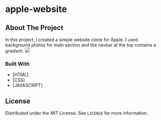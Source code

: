 # apple-website

<!-- ABOUT THE PROJECT -->

## About The Project

<p>In this project, I created a simple website clone for Apple. I used background photos for main section and the navbar at the top contains a gradient.

<img src="/images/apple-ahyoung.gif">

### Built With

- [HTML]
- [CSS]
- [JAVASCRIPT]

<!-- LICENSE -->

## License

Distributed under the MIT License. See `LICENSE` for more information.
